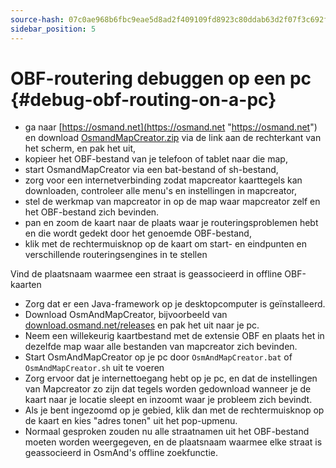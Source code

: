 ```yaml
---
source-hash: 07c0ae968b6fbc9eae5d8ad2f409109fd8923c80ddab63d2f07f3c692f96ba59
sidebar_position: 5
---
```


# OBF-routering debuggen op een pc {#debug-obf-routing-on-a-pc}


- ga naar [https://osmand.net](https://osmand.net "https://osmand.net") en download [OsmandMapCreator.zip](http://download.osmand.net/latest-night-build/OsmAndMapCreator-main.zip "http://download.osmand.net/latest-night-build/OsmAndMapCreator-main.zip") via de link aan de rechterkant van het scherm, en pak het uit,
- kopieer het OBF-bestand van je telefoon of tablet naar die map,
- start OsmandMapCreator via een bat-bestand of sh-bestand,
- zorg voor een internetverbinding zodat mapcreator kaarttegels kan downloaden, controleer alle menu's en instellingen in mapcreator,
- stel de werkmap van mapcreator in op de map waar mapcreator zelf en het OBF-bestand zich bevinden.
- pan en zoom de kaart naar de plaats waar je routeringsproblemen hebt en die wordt gedekt door het genoemde OBF-bestand,
- klik met de rechtermuisknop op de kaart om start- en eindpunten en verschillende routeringsengines in te stellen

Vind de plaatsnaam waarmee een straat is geassocieerd in offline OBF-kaarten
- Zorg dat er een Java-framework op je desktopcomputer is geïnstalleerd.
- Download OsmAndMapCreator, bijvoorbeeld van [download.osmand.net/releases](https://download.osmand.net/releases/) en pak het uit naar je pc.
- Neem een willekeurig kaartbestand met de extensie OBF en plaats het in dezelfde map waar alle bestanden van mapcreator zich bevinden.
- Start OsmAndMapCreator op je pc door `OsmAndMapCreator.bat` of `OsmAndMapCreator.sh` uit te voeren
- Zorg ervoor dat je internettoegang hebt op je pc, en dat de instellingen van Mapcreator zo zijn dat tegels worden gedownload wanneer je de kaart naar je locatie sleept en inzoomt waar je probleem zich bevindt.
- Als je bent ingezoomd op je gebied, klik dan met de rechtermuisknop op de kaart en kies "adres tonen" uit het pop-upmenu.
- Normaal gesproken zouden nu alle straatnamen uit het OBF-bestand moeten worden weergegeven, en de plaatsnaam waarmee elke straat is geassocieerd in OsmAnd's offline zoekfunctie.